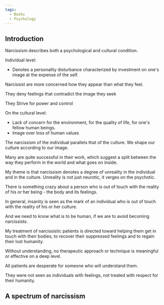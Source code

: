 ```yaml
---
tags:
  - Books
  - Psychology
---
```

## Introduction

Narcissism describes both a psychological and cultural condition.

Individual level:
- Denotes a personality disturbance characterized by investment on one's image at the expense of the self.

Narcissist are more concerned how they appear than what they feel.

They deny feelings that contradict the image they seek

They Strive for power and control

On the cultural level:
- Lack of concern for the environment, for the quality of life, for one's fellow human beings.
- Image over loss of human values

The narcissism of the individual parallels that of the culture. We shape our culture according to our image.

Many are quite successful in their work, which suggest a split between the way they perform in the world and what goes on inside.

My theme is that narcissism denotes a degree of unreality in the individual and in the culture. 
Unreality is not just neurotic, it verges on the psychotic.

There is something crazy about a person who is out of touch with the reality of his or her being - the body and its feelings.

In general, insanity is seen as the mark of an individual who is out of touch  with the reality of his or her culture.

And we need to know what is to be human, if we are to avoid becoming narcissists.

My treatment of narcissistic patients is directed toward helping them get in touch with their bodies, to recover their suppressed feelings and to regain their lost humanity.

Without understanding, no therapeutic approach or technique is meaningful or effective on a deep level.

All patients are desperate for someone who will understand them.

They were not seen as individuals with feelings, not treated with respect for their humanity.
## A spectrum of narcissism

